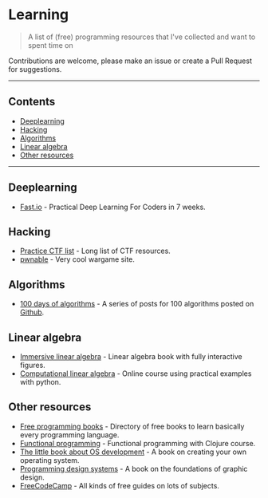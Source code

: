 # Learning

> A list of (free) programming resources that I've collected and want to spent time on

Contributions are welcome, please make an issue or create a Pull Request for suggestions.

---

## Contents
- [Deeplearning](#deeplearning)
- [Hacking](#hacking)
- [Algorithms](#algorithms)
- [Linear algebra](#linear-algebra)
- [Other resources](#other-resources)

---

## Deeplearning
- [Fast.io](http://course.fast.ai/) - Practical Deep Learning For Coders in 7 weeks.

## Hacking
- [Practice CTF list](http://captf.com/practice-ctf/) - Long list of CTF resources.
- [pwnable](http://pwnable.kr/) - Very cool wargame site.

## Algorithms
- [100 days of algorithms](https://medium.com/100-days-of-algorithms) - A series of posts for 100 algorithms posted on [Github](https://github.com/coells/100days).

## Linear algebra
- [Immersive linear algebra](http://immersivemath.com/ila/index.html) - Linear algebra book with fully interactive figures.
- [Computational linear algebra](http://www.fast.ai/2017/07/17/num-lin-alg/) - Online course using practical examples with python.

## Other resources
- [Free programming books](http://breue.com/free_programming_books) - Directory of free books to learn basically every programming language.
- [Functional programming](http://mooc.fi/courses/2014/clojure/) - Functional programming with Clojure course.
- [The little book about OS development](http://littleosbook.github.io/) - A book on creating your own operating system.
- [Programming design systems](https://programmingdesignsystems.com/) - A book on the foundations of graphic design.
- [FreeCodeCamp](https://guide.freecodecamp.org/) - All kinds of free guides on lots of subjects.

